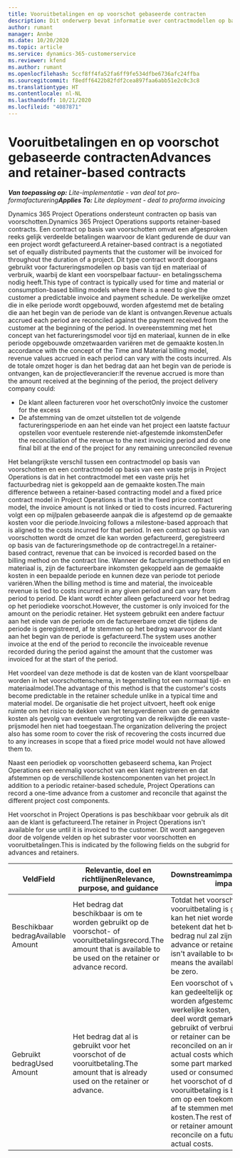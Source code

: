 ```yaml
---
title: Vooruitbetalingen en op voorschot gebaseerde contracten
description: Dit onderwerp bevat informatie over contractmodellen op basis van voorschotten en vooruitbetalingen in Project Operations.
author: rumant
manager: Annbe
ms.date: 10/20/2020
ms.topic: article
ms.service: dynamics-365-customerservice
ms.reviewer: kfend
ms.author: rumant
ms.openlocfilehash: 5ccf8ff4fa52fa6ff9fe534dfbe6736afc24ffba
ms.sourcegitcommit: f8edff6422b82fdf2cea897faa6abb51e2c0c3c8
ms.translationtype: HT
ms.contentlocale: nl-NL
ms.lasthandoff: 10/21/2020
ms.locfileid: "4087871"
---
```

# <a name="advances-and-retainer-based-contracts"></a><span data-ttu-id="8183c-103">Vooruitbetalingen en op voorschot gebaseerde contracten</span><span class="sxs-lookup"><span data-stu-id="8183c-103">Advances and retainer-based contracts</span></span> 


<span data-ttu-id="8183c-104">_**Van toepassing op:** Lite-implementatie - van deal tot pro-formafacturering_</span><span class="sxs-lookup"><span data-stu-id="8183c-104">_**Applies To:** Lite deployment - deal to proforma invoicing_</span></span>

<span data-ttu-id="8183c-105">Dynamics 365 Project Operations ondersteunt contracten op basis van voorschotten.</span><span class="sxs-lookup"><span data-stu-id="8183c-105">Dynamics 365 Project Operations supports retainer-based contracts.</span></span> <span data-ttu-id="8183c-106">Een contract op basis van voorschotten omvat een afgesproken reeks gelijk verdeelde betalingen waarvoor de klant gedurende de duur van een project wordt gefactureerd.</span><span class="sxs-lookup"><span data-stu-id="8183c-106">A retainer-based contract is a negotiated set of equally distributed payments that the customer will be invoiced for throughout the duration of a project.</span></span> <span data-ttu-id="8183c-107">Dit type contract wordt doorgaans gebruikt voor factureringsmodellen op basis van tijd en materiaal of verbruik, waarbij de klant een voorspelbaar factuur- en betalingsschema nodig heeft.</span><span class="sxs-lookup"><span data-stu-id="8183c-107">This type of contract is typically used for time and material or consumption-based billing models where there is a need to give the customer a predictable invoice and payment schedule.</span></span> <span data-ttu-id="8183c-108">De werkelijke omzet die in elke periode wordt opgebouwd, worden afgestemd met de betaling die aan het begin van de periode van de klant is ontvangen.</span><span class="sxs-lookup"><span data-stu-id="8183c-108">Revenue actuals accrued each period are reconciled against the payment received from the customer at the beginning of the period.</span></span> <span data-ttu-id="8183c-109">In overeenstemming met het concept van het factureringsmodel voor tijd en materiaal, kunnen de in elke periode opgebouwde omzetwaarden variëren met de gemaakte kosten.</span><span class="sxs-lookup"><span data-stu-id="8183c-109">In accordance with the concept of the Time and Material billing model, revenue values accrued in each period can vary with the costs incurred.</span></span> <span data-ttu-id="8183c-110">Als de totale omzet hoger is dan het bedrag dat aan het begin van de periode is ontvangen, kan de projectleverancier:</span><span class="sxs-lookup"><span data-stu-id="8183c-110">If the revenue accrued is more than the amount received at the beginning of the period, the project delivery company could:</span></span>

- <span data-ttu-id="8183c-111">De klant alleen factureren voor het overschot</span><span class="sxs-lookup"><span data-stu-id="8183c-111">Only invoice the customer for the excess</span></span> 
- <span data-ttu-id="8183c-112">De afstemming van de omzet uitstellen tot de volgende factureringsperiode en aan het einde van het project een laatste factuur opstellen voor eventuele resterende niet-afgestemde inkomsten</span><span class="sxs-lookup"><span data-stu-id="8183c-112">Defer the reconciliation of the revenue to the next invoicing period and do one final bill at the end of the project for any remaining unreconciled revenue</span></span>

<span data-ttu-id="8183c-113">Het belangrijkste verschil tussen een contractmodel op basis van voorschotten en een contractmodel op basis van een vaste prijs in Project Operations is dat in het contractmodel met een vaste prijs het factuurbedrag niet is gekoppeld aan de gemaakte kosten.</span><span class="sxs-lookup"><span data-stu-id="8183c-113">The main difference between a retainer-based contracting model and a fixed price contract model in Project Operations is that in the fixed price contract model, the invoice amount is not linked or tied to costs incurred.</span></span> <span data-ttu-id="8183c-114">Facturering volgt een op mijlpalen gebaseerde aanpak die is afgestemd op de gemaakte kosten voor die periode.</span><span class="sxs-lookup"><span data-stu-id="8183c-114">Invoicing follows a milestone-based approach that is aligned to the costs incurred for that period.</span></span> <span data-ttu-id="8183c-115">In een contract op basis van voorschotten wordt de omzet die kan worden gefactureerd, geregistreerd op basis van de factureringsmethode op de contractregel.</span><span class="sxs-lookup"><span data-stu-id="8183c-115">In a retainer-based contract, revenue that can be invoiced is recorded based on the billing method on the contract line.</span></span> <span data-ttu-id="8183c-116">Wanneer de factureringsmethode tijd en materiaal is, zijn de factureerbare inkomsten gekoppeld aan de gemaakte kosten in een bepaalde periode en kunnen deze van periode tot periode variëren.</span><span class="sxs-lookup"><span data-stu-id="8183c-116">When the billing method is time and material, the invoiceable revenue is tied to costs incurred in any given period and can vary from period to period.</span></span> <span data-ttu-id="8183c-117">De klant wordt echter alleen gefactureerd voor het bedrag op het periodieke voorschot.</span><span class="sxs-lookup"><span data-stu-id="8183c-117">However, the customer is only invoiced for the amount on the periodic retainer.</span></span> <span data-ttu-id="8183c-118">Het systeem gebruikt een andere factuur aan het einde van de periode om de factureerbare omzet die tijdens de periode is geregistreerd, af te stemmen op het bedrag waarvoor de klant aan het begin van de periode is gefactureerd.</span><span class="sxs-lookup"><span data-stu-id="8183c-118">The system uses another invoice at the end of the period to reconcile the invoiceable revenue recorded during the period against the amount that the customer was invoiced for at the start of the period.</span></span>

<span data-ttu-id="8183c-119">Het voordeel van deze methode is dat de kosten van de klant voorspelbaar worden in het voorschottenschema, in tegenstelling tot een normaal tijd- en materiaalmodel.</span><span class="sxs-lookup"><span data-stu-id="8183c-119">The advantage of this method is that the customer's costs become predictable in the retainer schedule unlike in a typical time and material model.</span></span> <span data-ttu-id="8183c-120">De organisatie die het project uitvoert, heeft ook enige ruimte om het risico te dekken van het terugverdienen van de gemaakte kosten als gevolg van eventuele vergroting van de reikwijdte die een vaste-prijsmodel hen niet had toegestaan.</span><span class="sxs-lookup"><span data-stu-id="8183c-120">The organization delivering the project also has some room to cover the risk of recovering the costs incurred due to any increases in scope that a fixed price model would not have allowed them to.</span></span>

<span data-ttu-id="8183c-121">Naast een periodiek op voorschotten gebaseerd schema, kan Project Operations een eenmalig voorschot van een klant registreren en dat afstemmen op de verschillende kostencomponenten van het project.</span><span class="sxs-lookup"><span data-stu-id="8183c-121">In addition to a periodic retainer-based schedule, Project Operations can record a one-time advance from a customer and reconcile that against the different project cost components.</span></span>

<span data-ttu-id="8183c-122">Het voorschot in Project Operations is pas beschikbaar voor gebruik als dit aan de klant is gefactureerd.</span><span class="sxs-lookup"><span data-stu-id="8183c-122">The retainer in Project Operations isn't available for use until it is invoiced to the customer.</span></span> <span data-ttu-id="8183c-123">Dit wordt aangegeven door de volgende velden op het subraster voor voorschotten en vooruitbetalingen.</span><span class="sxs-lookup"><span data-stu-id="8183c-123">This is indicated by the following fields on the subgrid for advances and retainers.</span></span>

| <span data-ttu-id="8183c-124">Veld</span><span class="sxs-lookup"><span data-stu-id="8183c-124">Field</span></span> | <span data-ttu-id="8183c-125">Relevantie, doel en richtlijnen</span><span class="sxs-lookup"><span data-stu-id="8183c-125">Relevance, purpose, and guidance</span></span> | <span data-ttu-id="8183c-126">Downstreamimpact</span><span class="sxs-lookup"><span data-stu-id="8183c-126">Downstream impact</span></span> |
| --- | --- | --- |
| <span data-ttu-id="8183c-127">Beschikbaar bedrag</span><span class="sxs-lookup"><span data-stu-id="8183c-127">Available Amount</span></span> | <span data-ttu-id="8183c-128">Het bedrag dat beschikbaar is om te worden gebruikt op de voorschot- of vooruitbetalingsrecord.</span><span class="sxs-lookup"><span data-stu-id="8183c-128">The amount that is available to be used on the retainer or advance record.</span></span> | <span data-ttu-id="8183c-129">Totdat het voorschot of de vooruitbetaling is gefactureerd, kan het niet worden gebruikt, wat betekent dat het beschikbare bedrag nul zal zijn.</span><span class="sxs-lookup"><span data-stu-id="8183c-129">Until the advance or retainer is invoiced, it isn't available to be used which means the available amount will be zero.</span></span> |
| <span data-ttu-id="8183c-130">Gebruikt bedrag</span><span class="sxs-lookup"><span data-stu-id="8183c-130">Used Amount</span></span> | <span data-ttu-id="8183c-131">Het bedrag dat al is gebruikt voor het voorschot of de vooruitbetaling.</span><span class="sxs-lookup"><span data-stu-id="8183c-131">The amount that is already used on the retainer or advance.</span></span> | <span data-ttu-id="8183c-132">Een voorschot of vooruitbetaling kan gedeeltelijk op een factuur worden afgestemd met de werkelijke kosten, waarbij een deel wordt gemarkeerd als al gebruikt of verbruikt.</span><span class="sxs-lookup"><span data-stu-id="8183c-132">An advance or retainer can be partially reconciled on an invoice with actual costs which will have some part marked as already used or consumed.</span></span> <span data-ttu-id="8183c-133">De rest van het voorschot of de vooruitbetaling is beschikbaar om op een toekomstige factuur af te stemmen met de werkelijke kosten.</span><span class="sxs-lookup"><span data-stu-id="8183c-133">The rest of the advance or retainer amount is available to reconcile on a future invoice with actual costs.</span></span> |
